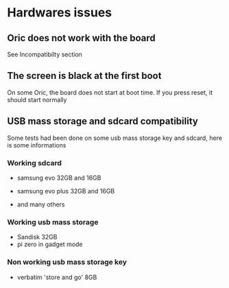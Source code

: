 # Hardwares issues

## Oric does not work with the board

See Incompatibilty section

## The screen is black at the first boot

On some Oric, the board does not start at boot time. If you press reset, it should start normally

## USB mass storage and sdcard compatibility

Some tests had been done on some usb mass storage key and sdcard, here is some informations

### Working sdcard

* samsung evo 32GB and 16GB

* samsung evo plus 32GB and 16GB

* and many others

### Working usb mass storage

* Sandisk 32GB
* pi zero in gadget mode

### Non working usb mass storage key

* verbatim 'store and go' 8GB

